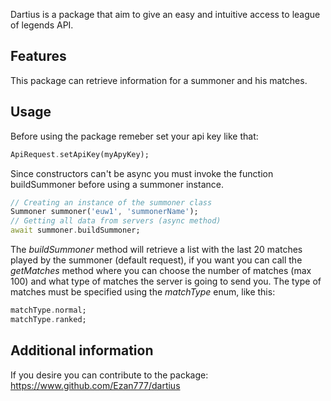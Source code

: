 <!-- 
This README describes the package. If you publish this package to pub.dev,
this README's contents appear on the landing page for your package.

For information about how to write a good package README, see the guide for
[writing package pages](https://dart.dev/guides/libraries/writing-package-pages). 

For general information about developing packages, see the Dart guide for
[creating packages](https://dart.dev/guides/libraries/create-library-packages)
and the Flutter guide for
[developing packages and plugins](https://flutter.dev/developing-packages). 
-->

Dartius is a package that aim to give an easy and intuitive access to league of legends API.

## Features

This package can retrieve information for a summoner and his matches.

## Usage

Before using the package remeber set your api key like that:

```dart
ApiRequest.setApiKey(myApyKey);
```

Since constructors can't be async you must invoke the function buildSummoner before using a summoner instance.

```dart
// Creating an instance of the summoner class
Summoner summoner('euw1', 'summonerName');
// Getting all data from servers (async method)
await summoner.buildSummoner;
```

The *buildSummoner* method will retrieve a list with the last 20 matches played by the summoner (default request), if you want you can call the *getMatches* method where you can choose the number of matches (max 100) and what type of matches the server is going to send you. The type of matches must be specified using the *matchType* enum, like this:

```dart
matchType.normal;
matchType.ranked;
```

## Additional information

If you desire you can contribute to the package: https://www.github.com/Ezan777/dartius
